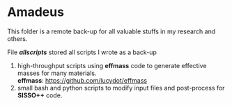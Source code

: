 # Amadeus
This folder is a remote back-up for all valuable stuffs in my research and others.

File ***allscripts*** stored all scripts I wrote as a back-up
1. high-throughput scripts using **effmass** code to generate effective masses for many materials.
<br/>**effmass**: https://github.com/lucydot/effmass
2. small bash and python scripts to modify input files and post-process for **SISSO++** code.
